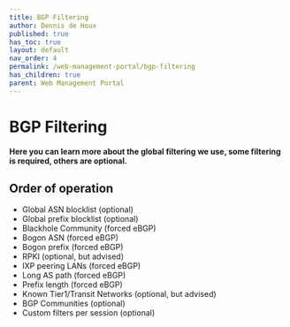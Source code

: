```yaml
---
title: BGP Filtering
author: Dennis de Houx
published: true
has_toc: true
layout: default
nav_order: 4
permalink: /web-management-portal/bgp-filtering
has_children: true
parent: Web Management Portal
---
```


# BGP Filtering

**Here you can learn more about the global filtering we use, some filtering is required, others are optional.**

## Order of operation

- Global ASN blocklist (optional)
- Global prefix blocklist (optional)
- Blackhole Community (forced eBGP)
- Bogon ASN (forced eBGP)
- Bogon prefix (forced eBGP)
- RPKI (optional, but advised)
- IXP peering LANs (forced eBGP)
- Long AS path (forced eBGP)
- Prefix length (forced eBGP)
- Known Tier1/Transit Networks (optional, but advised)
- BGP Communities (optional)
- Custom filters per session (optional)
